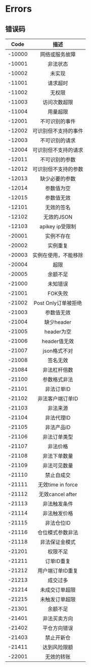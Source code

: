 # Errors

## 错误码




|  Code  |   描述   |
|:------:|:------:|
| -10000 |  网络或服务故障 |
| -10001 |  非法状态 |
| -10002 |  未实现 |
| -11001 |  请求超时 |
| -11002 |  无权限 |
| -11003 |  访问次数超限 |
| -11004 |  用量超限 |
| -12001 |  不可识别的事件 |
| -12002 |  可识别但不支持的事件 |
| -12003 |  不可识别的请求 |
| -12004 |  可识别但不支持的请求 |
| -12011 |  不可识别的参数 |
| -12012 |  可识别但不支持的参数 |
| -12013 |  缺少必要的参数 |
| -12014 |  参数值为空 |
| -12015 |  参数值无效 |
| -12101 |  无效的签名 |
| -12102 |  无效的JSON |
| -12103 |  apikey ip受限制 |
| -20001  |  实例不存在 |
| -20002  |  实例重复 |
| -20003  |  实例在使用，不能移除 |
| -20004  |  超限 |
| -20005  |  余额不足 |
| -21000  |  未知错误 |
| -21001  |  FOK失败 |
| -21002  |  Post Only订单被拒绝 |
| -21003  |  参数值无效 |
| -21004  |  缺少header |
| -21005  |  header为空 |
| -21006  |  header值无效 |
| -21007  |  json格式不对 |
| -21008  |  签名无效 |
| -21084  |  非法杠杆倍数 |
| -21100  |  参数格式非法 |
| -21101  |  非法订单ID |
| -21102  |  非法客户端订单ID |
| -21103  |  非法来源 |
| -21104  |  非法代理ID |
| -21105  |  非法产品ID |
| -21106  |  非法订单类型 |
| -21107  |  非法价格 |
| -21108  |  非法下单数量 |
| -21109  |  非法可见数量 |
| -21110  |  禁止自成交 |
| -21111  |  无效time in force |
| -21112  |  无效cancel after |
| -21113  |  非法触发条件 |
| -21114  |  非法触发价格 |
| -21115  |  非法仓位ID |
| -21116  |  仓位模式参数非法 |
| -21118  |  非法保证金模式 |
| -21201  |  权限不足 |
| -21211  |  订单ID重复 |
| -21212  |  用户端订单ID重复 |
| -21213  |  成交过多 |
| -21214  |  未成交订单超限 |
| -21215  |  未触发订单超限 |
| -21301  |  余额不足 |
| -21401  |  非法买卖方向 |
| -21402  |  平仓方向错误 |
| -21403  |  禁止开新仓 |
| -21411  |  达到风险限额 |
| -22001  |  无效的转账 |
